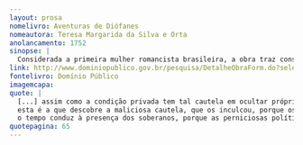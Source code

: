 ```yaml
---
layout: prosa
nomelivro: Aventuras de Diófanes
nomeautora: Teresa Margarida da Silva e Orta
anolancamento: 1752
sinopse: |
  Considerada a primeira mulher romancista brasileira, a obra traz consigo o desmascaramento de uma sociedade preconceituosa e conservadora numa época presenciada pela repressão dos direitos femininos à liberdade de expressão. Com o pseudônimo, Teresa Margarida da Silva e Orta descreve sua obra com seu conhecimento da Antiguidade Clássica e nos transporta para angústias, sofrimentos, batalhas e força de uma história belamente trabalhada e resistênte a todas as barreiras enfrentadas para sua publicação na época. 
link: http://www.dominiopublico.gov.br/pesquisa/DetalheObraForm.do?select_action=&co_obra=2067
fontelivro: Domínio Público
imagemcapa: 
quote: |
  [...] assim como a condição privada tem tal cautela em ocultar próprios defeitos, que ordinariamente só a morte os descobre, e pela mesma razão resplandecem os talentos dos que procuram dever à indústria o ocultar a própria ignorância, e sentimentos, enquanto não alcançam os lugares, a que aspiram; mas como a autoridade põe em prova toda a capacidade dos sujeitos,
  esta é a que descobre a maliciosa cautela, que os inculcou, porque os grandes postos, e lugares multiplicam, os objetos do merecimento, ou do escândalo; este só
  o tempo conduz à presença dos soberanos, porque as perniciosas políticas não dão todo o lugar é verdade.
quotepagina: 65
---
```

